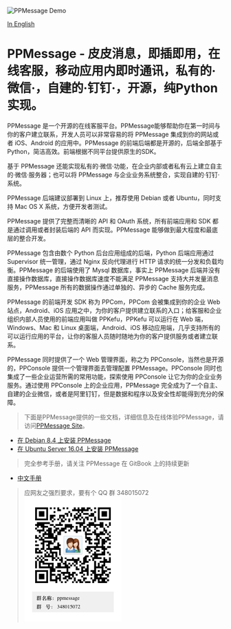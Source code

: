 ![PPMessage Demo](/ppmessage/doc/ppkefu-ppcom.gif)

[In English](/README.md)

# PPMessage - 皮皮消息，即插即用，在线客服，移动应用内即时通讯，私有的·微信·，自建的·钉钉·，开源，纯Python实现。

PPMessage 是一个开源的在线客服平台。PPMessage能够帮助你在第一时间与你的客户建立联系，开发人员可以非常容易的将 PPMessage 集成到你的网站或者 iOS、Android 的应用中。PPMessage 的前端后端都是开源的，后端全部基于 Python，简洁高效。前端根据不同平台提供原生的SDK。

基于 PPMessage 还能实现私有的·微信·功能，在企业内部或者私有云上建立自主的·微信·服务器；也可以将 PPMessage 与企业业务系统整合，实现自建的·钉钉·系统。

PPMessage 后端建议部署到 Linux 上，推荐使用 Debian 或者 Ubuntu，同时支持 Mac OS X 系统，方便开发者测试。

PPMessage 提供了完整而清晰的 API 和 OAuth 系统，所有前端应用和 SDK 都是通过调用或者封装后端的 API 而实现。PPMessage 能够做到最大程度和最底层的整合开发。

PPMessage 包含由数个 Python 后台应用组成的后端，Python 后端应用通过 Supervisor 统一管理，通过 Nginx 反向代理进行 HTTP 请求的统一分发和负载均衡。PPMessage 的后端使用了 Mysql 数据库，事实上 PPMessage 后端并没有直接操作数据库，直接操作数据库速度不能满足 PPMessage 支持大并发量消息服务，PPMessage 所有的数据操作通过单独的、异步的 Cache 服务完成。 

PPMessage 的前端开发 SDK 称为 PPCom，PPCom 会被集成到你的企业 Web 站点，Android、iOS 应用之中，为你的客户提供建立联系的入口；给客服和企业组织内部人员使用的前端应用叫做 PPKefu，PPKefu 可以运行在 Web 端，Windows、Mac 和 Linux 桌面端，Android、iOS 移动应用端，几乎支持所有的可以运行应用的平台，让你的客服人员随时随地为你的客户提供服务或者建立联系。

PPMessage 同时提供了一个 Web 管理界面，称之为 PPConsole，当然也是开源的，PPConsole 提供一个管理界面去管理配置 PPMessage。PPConsole 同时也集成了一些企业运营所需的常用功能，探索使用 PPConsole 让它为你的企业业务服务。通过使用 PPConsole 上的企业应用，PPMessage 完全成为了一个自主、自建的企业微信，或者是阿里钉钉，但是数据和程序以及安全性却能得到充分的保障。 
 
> 下面是PPMessage提供的一些文档，详细信息及在线体验PPMessage，请访问[PPMessage Site](https://ppmessage.com)。

* [在 Debian 8.4 上安装 PPMessage](/ppmessage/doc/zh-cn/install-ppmessage-on-debian.md)
* [在 Ubuntu Server 16.04 上安装 PPMessage](/ppmessage/doc/zh-cn/install-ppmessage-on-ubuntu.md)

> 完全参考手册，请关注 PPMessage 在 GitBook 上的持续更新

* [中文手册](https://ppmessage.gitbooks.io/ppbook/content/)


> 应网友之强烈要求，要有个 QQ 群 348015072
![](/ppmessage/doc/348015072.png)

<!--

* [在线使用PPMessage](/ppmessage/doc/zh-cn/online-ppmessage-guide.md) 

* [从源码开始](/ppmessage/doc/zh-cn/install.md)

* [使用手册](/ppmessage/doc/zh-cn/user-manual.md)

* [开发手册](/ppmessage/doc/zh-cn/developer-manual.md)

-->


